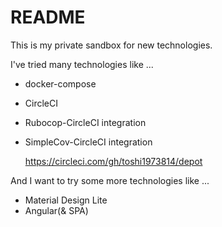 # README

This is my private sandbox for new technologies.

I've tried many technologies like ...

* docker-compose
* CircleCI
* Rubocop-CircleCI integration
* SimpleCov-CircleCI integration

    https://circleci.com/gh/toshi1973814/depot

And I want to try some more technologies like ...

* Material Design Lite
* Angular(& SPA)
